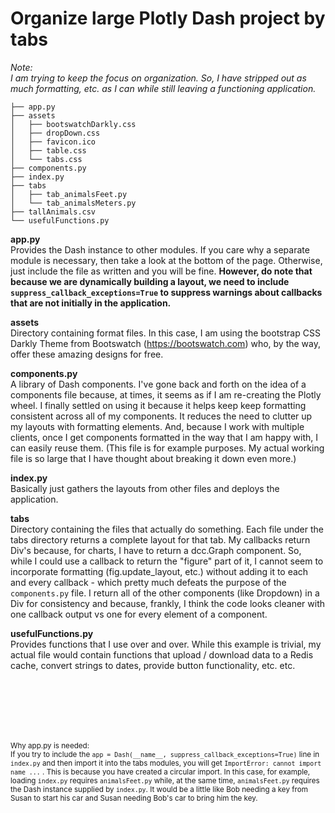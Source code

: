 # Organize large Plotly Dash project by tabs


*Note:</br>
I am trying to keep the focus on organization. So, I have stripped out as much formatting, etc. as I can while still leaving a functioning application.* 



```
├── app.py
├── assets
│   ├── bootswatchDarkly.css
│   ├── dropDown.css
│   ├── favicon.ico
│   ├── table.css
│   └── tabs.css
├── components.py
├── index.py
├── tabs
│   ├── tab_animalsFeet.py
│   └── tab_animalsMeters.py
├── tallAnimals.csv
└── usefulFunctions.py

```

**app.py**</br>
Provides the Dash instance to other modules. If you care why a separate module is necessary, then take a look at the bottom of the page. Otherwise, just include the file as written and you will be fine. **However, do note that because we are dynamically building a layout, we need to include ```suppress_callback_exceptions=True``` to suppress warnings about callbacks that are not initially in the application.**

**assets**</br>
Directory containing format files. In this case, I am using the bootstrap CSS Darkly Theme from Bootswatch (https://bootswatch.com) who, by the way, offer these amazing designs for free.

**components.py**</br>
A library of Dash components. I've gone back and forth on the idea of a components file because, at times, it seems as if I am re-creating the Plotly wheel. I finally settled on using it because it helps keep keep formatting consistent across all of my components. It reduces the need to clutter up my layouts with formatting elements. And, because I work with multiple clients, once I get components formatted in the way that I am happy with, I can easily reuse them. (This file is for example purposes. My actual working file is so large that I have thought about breaking it down even more.)

**index.py**</br>
Basically just gathers the layouts from other files and deploys the application.

**tabs**</br>
Directory containing the files that actually do something. Each file under the tabs directory returns a complete layout for that tab. My callbacks return Div's because, for charts, I have to return a dcc.Graph component. So, while I could use a callback to return the "figure" part of it, I cannot seem to incorporate formatting (fig.update_layout, etc.) without adding it to each and every callback - which pretty much defeats the purpose of the ```components.py``` file. I return all of the other components (like Dropdown) in a Div for consistency and because, frankly, I think the code looks cleaner with one callback output vs one for every element of a component.    

**usefulFunctions.py**</br>
Provides functions that I use over and over. While this example is trivial, my actual file would contain functions that upload / download data to a Redis cache, convert strings to dates, provide button functionality, etc. etc.  

</br>
</br>
</br>
</br>
</br>


<sup> Why app.py is needed:</br>If you try to include the ```app = Dash(__name__, suppress_callback_exceptions=True)``` line in ```index.py``` and then import it into the tabs modules, you will get ```ImportError: cannot import name ...``` . This is because you have created a circular import. In this case, for example, loading ```index.py``` requires ```animalsFeet.py``` while, at the same time, ```animalsFeet.py``` requires the Dash instance supplied by ```index.py```. It would be a little like Bob needing a key from Susan to start his car and Susan needing Bob's car to bring him the key.</sup>
